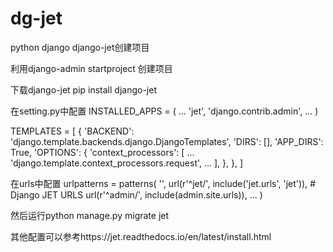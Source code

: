 # dg-jet
python django django-jet创建项目


利用django-admin startproject 创建项目


下载django-jet
pip install django-jet

在setting.py中配置
INSTALLED_APPS = (
    ...
    'jet',
    'django.contrib.admin',
    ...
)

TEMPLATES = [
    {
        'BACKEND': 'django.template.backends.django.DjangoTemplates',
        'DIRS': [],
        'APP_DIRS': True,
        'OPTIONS': {
            'context_processors': [
                ...
                'django.template.context_processors.request',
                ...
            ],
        },
    },
]


在urls中配置
urlpatterns = patterns(
    '',
    url(r'^jet/', include('jet.urls', 'jet')),  # Django JET URLS
    url(r'^admin/', include(admin.site.urls)),
    ...
)


然后运行python manage.py migrate jet


其他配置可以参考https://jet.readthedocs.io/en/latest/install.html

